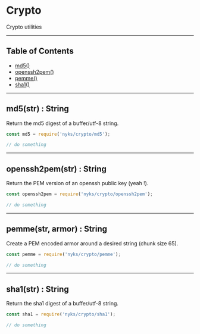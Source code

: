 # Crypto

Crypto utilities

------

## Table of Contents

  * [md5()](#md5)
  * [openssh2pem()](#openssh2pem)
  * [pemme()](#pemme)
  * [sha1()](#sha1)

------

<a name="md5"></a>
## md5(str) : String

Return the md5 digest of a buffer/utf-8 string.

```javascript
const md5 = require('nyks/crypto/md5');

// do something
```

------

<a name="openssh2pem"></a>
## openssh2pem(str) : String

Return the PEM version of an openssh public key (yeah !).

```javascript
const openssh2pem = require('nyks/crypto/openssh2pem');

// do something
```

------

<a name="pemme"></a>
## pemme(str, armor) : String

Create a PEM encoded armor around a desired string (chunk size 65).

```javascript
const pemme = require('nyks/crypto/pemme');

// do something
```

------

<a name="sha1"></a>
## sha1(str) : String

Return the sha1 digest of a buffer/utf-8 string.

```javascript
const sha1 = require('nyks/crypto/sha1');

// do something
```
